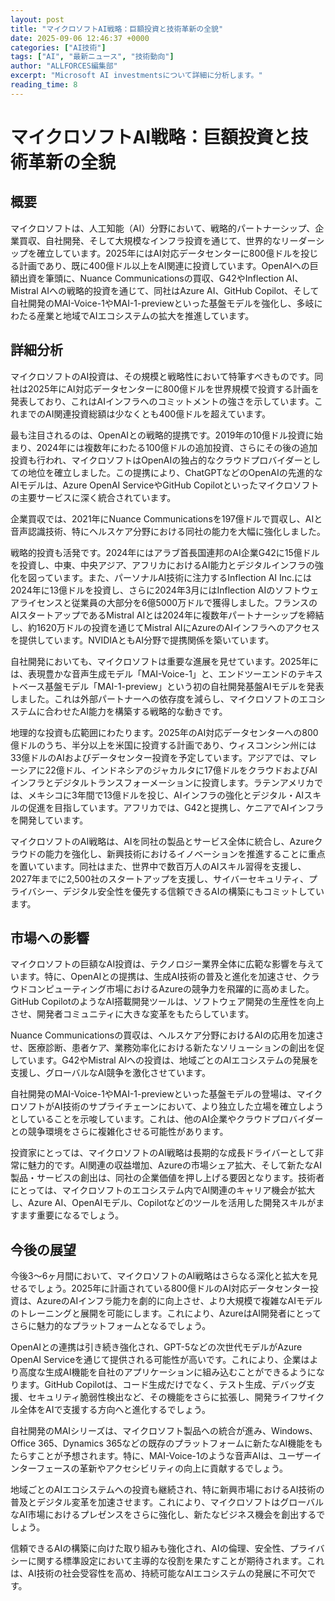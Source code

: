 ```yaml
---
layout: post
title: "マイクロソフトAI戦略：巨額投資と技術革新の全貌"
date: 2025-09-06 12:46:37 +0000
categories: ["AI技術"]
tags: ["AI", "最新ニュース", "技術動向"]
author: "ALLFORCES編集部"
excerpt: "Microsoft AI investmentsについて詳細に分析します。"
reading_time: 8
---
```


# マイクロソフトAI戦略：巨額投資と技術革新の全貌

## 概要
マイクロソフトは、人工知能（AI）分野において、戦略的パートナーシップ、企業買収、自社開発、そして大規模なインフラ投資を通じて、世界的なリーダーシップを確立しています。2025年にはAI対応データセンターに800億ドルを投じる計画であり、既に400億ドル以上をAI関連に投資しています。OpenAIへの巨額出資を筆頭に、Nuance Communicationsの買収、G42やInflection AI、Mistral AIへの戦略的投資を通じて、同社はAzure AI、GitHub Copilot、そして自社開発のMAI-Voice-1やMAI-1-previewといった基盤モデルを強化し、多岐にわたる産業と地域でAIエコシステムの拡大を推進しています。

## 詳細分析
マイクロソフトのAI投資は、その規模と戦略性において特筆すべきものです。同社は2025年にAI対応データセンターに800億ドルを世界規模で投資する計画を発表しており、これはAIインフラへのコミットメントの強さを示しています。これまでのAI関連投資総額は少なくとも400億ドルを超えています。

最も注目されるのは、OpenAIとの戦略的提携です。2019年の10億ドル投資に始まり、2024年には複数年にわたる100億ドルの追加投資、さらにその後の追加投資も行われ、マイクロソフトはOpenAIの独占的なクラウドプロバイダーとしての地位を確立しました。この提携により、ChatGPTなどのOpenAIの先進的なAIモデルは、Azure OpenAI ServiceやGitHub Copilotといったマイクロソフトの主要サービスに深く統合されています。

企業買収では、2021年にNuance Communicationsを197億ドルで買収し、AIと音声認識技術、特にヘルスケア分野における同社の能力を大幅に強化しました。

戦略的投資も活発です。2024年にはアラブ首長国連邦のAI企業G42に15億ドルを投資し、中東、中央アジア、アフリカにおけるAI能力とデジタルインフラの強化を図っています。また、パーソナルAI技術に注力するInflection AI Inc.には2024年に13億ドルを投資し、さらに2024年3月にはInflection AIのソフトウェアライセンスと従業員の大部分を6億5000万ドルで獲得しました。フランスのAIスタートアップであるMistral AIとは2024年に複数年パートナーシップを締結し、約1620万ドルの投資を通じてMistral AIにAzureのAIインフラへのアクセスを提供しています。NVIDIAともAI分野で提携関係を築いています。

自社開発においても、マイクロソフトは重要な進展を見せています。2025年には、表現豊かな音声生成モデル「MAI-Voice-1」と、エンドツーエンドのテキストベース基盤モデル「MAI-1-preview」という初の自社開発基盤AIモデルを発表しました。これは外部パートナーへの依存度を減らし、マイクロソフトのエコシステムに合わせたAI能力を構築する戦略的な動きです。

地理的な投資も広範囲にわたります。2025年のAI対応データセンターへの800億ドルのうち、半分以上を米国に投資する計画であり、ウィスコンシン州には33億ドルのAIおよびデータセンター投資を予定しています。アジアでは、マレーシアに22億ドル、インドネシアのジャカルタに17億ドルをクラウドおよびAIインフラとデジタルトランスフォーメーションに投資します。ラテンアメリカでは、メキシコに3年間で13億ドルを投じ、AIインフラの強化とデジタル・AIスキルの促進を目指しています。アフリカでは、G42と提携し、ケニアでAIインフラを開発しています。

マイクロソフトのAI戦略は、AIを同社の製品とサービス全体に統合し、Azureクラウドの能力を強化し、新興技術におけるイノベーションを推進することに重点を置いています。同社はまた、世界中で数百万人のAIスキル習得を支援し、2027年までに2,500社のスタートアップを支援し、サイバーセキュリティ、プライバシー、デジタル安全性を優先する信頼できるAIの構築にもコミットしています。

## 市場への影響
マイクロソフトの巨額なAI投資は、テクノロジー業界全体に広範な影響を与えています。特に、OpenAIとの提携は、生成AI技術の普及と進化を加速させ、クラウドコンピューティング市場におけるAzureの競争力を飛躍的に高めました。GitHub CopilotのようなAI搭載開発ツールは、ソフトウェア開発の生産性を向上させ、開発者コミュニティに大きな変革をもたらしています。

Nuance Communicationsの買収は、ヘルスケア分野におけるAIの応用を加速させ、医療診断、患者ケア、業務効率化における新たなソリューションの創出を促しています。G42やMistral AIへの投資は、地域ごとのAIエコシステムの発展を支援し、グローバルなAI競争を激化させています。

自社開発のMAI-Voice-1やMAI-1-previewといった基盤モデルの登場は、マイクロソフトがAI技術のサプライチェーンにおいて、より独立した立場を確立しようとしていることを示唆しています。これは、他のAI企業やクラウドプロバイダーとの競争環境をさらに複雑化させる可能性があります。

投資家にとっては、マイクロソフトのAI戦略は長期的な成長ドライバーとして非常に魅力的です。AI関連の収益増加、Azureの市場シェア拡大、そして新たなAI製品・サービスの創出は、同社の企業価値を押し上げる要因となります。技術者にとっては、マイクロソフトのエコシステム内でAI関連のキャリア機会が拡大し、Azure AI、OpenAIモデル、Copilotなどのツールを活用した開発スキルがますます重要になるでしょう。

## 今後の展望
今後3～6ヶ月間において、マイクロソフトのAI戦略はさらなる深化と拡大を見せるでしょう。2025年に計画されている800億ドルのAI対応データセンター投資は、AzureのAIインフラ能力を劇的に向上させ、より大規模で複雑なAIモデルのトレーニングと展開を可能にします。これにより、AzureはAI開発者にとってさらに魅力的なプラットフォームとなるでしょう。

OpenAIとの連携は引き続き強化され、GPT-5などの次世代モデルがAzure OpenAI Serviceを通じて提供される可能性が高いです。これにより、企業はより高度な生成AI機能を自社のアプリケーションに組み込むことができるようになります。GitHub Copilotは、コード生成だけでなく、テスト生成、デバッグ支援、セキュリティ脆弱性検出など、その機能をさらに拡張し、開発ライフサイクル全体をAIで支援する方向へと進化するでしょう。

自社開発のMAIシリーズは、マイクロソフト製品への統合が進み、Windows、Office 365、Dynamics 365などの既存のプラットフォームに新たなAI機能をもたらすことが予想されます。特に、MAI-Voice-1のような音声AIは、ユーザーインターフェースの革新やアクセシビリティの向上に貢献するでしょう。

地域ごとのAIエコシステムへの投資も継続され、特に新興市場におけるAI技術の普及とデジタル変革を加速させます。これにより、マイクロソフトはグローバルなAI市場におけるプレゼンスをさらに強化し、新たなビジネス機会を創出するでしょう。

信頼できるAIの構築に向けた取り組みも強化され、AIの倫理、安全性、プライバシーに関する標準設定において主導的な役割を果たすことが期待されます。これは、AI技術の社会受容性を高め、持続可能なAIエコシステムの発展に不可欠です。

